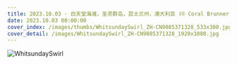 ```yaml
---
title: 2023.10.03 - 白天堂海滩，圣灵群岛，昆士兰州，澳大利亚 (© Coral Brunner/Shutterstock)
date: 2023.10.03 00:00:00
cover_index: /images/thumbs/WhitsundaySwirl_ZH-CN9085371328_533x300.jpg
cover_detail: /images/WhitsundaySwirl_ZH-CN9085371328_1920x1080.jpg
---
```


![WhitsundaySwirl](/images/WhitsundaySwirl_ZH-CN9085371328_1920x1080.jpg)
